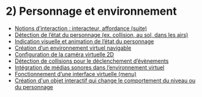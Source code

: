 # 2) Personnage et environnement

<!-- start-replace-subnav depth=1 -->
* [Notions d’interaction : interacteur, affordance (suite)](/00_brouillon/13-savoirs/02/01-interactivite-suite/)
* [Détection de l’état du personnage (ex. collision, au sol, dans les airs)](/00_brouillon/13-savoirs/02/02-etats/)
* [Indication visuelle et animation de l’état du personnage](/00_brouillon/13-savoirs/02/03-etats-animation/)
* [Création d’un environnement virtuel navigable](/00_brouillon/13-savoirs/02/04-deplacement-environnement/)
* [Configuration de la caméra virtuelle 2D](/00_brouillon/13-savoirs/02/05-camera2d/)
* [Détection de collisions pour le déclenchement d’évènements](/00_brouillon/13-savoirs/02/06-collisions/)
* [Intégration de médias sonores dans l’environnement virtuel](/00_brouillon/13-savoirs/02/07-localisation-sonore/)
* [Fonctionnement d’une interface virtuelle (menu)](/00_brouillon/13-savoirs/02/08-menu/)
* [Création d'un objet interactif qui change le comportement du niveau ou du personnage](/00_brouillon/13-savoirs/02/09-objet-comportement/)
<!-- end-replace-subnav -->


